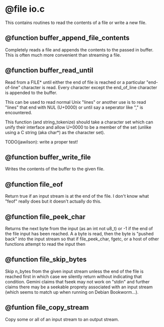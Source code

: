 # @file io.c

This contains routines to read the contents of a file or write a
new file.
 
## @function buffer_append_file_contents

Completely reads a file and appends the contents to the passed in
buffer. This is often much more convenient than streaming a file.
 
## @function buffer_read_until

Read from a FILE* until either the end of file is reached or a
particular "end-of-line" character is read. Every character except
the end_of_line character is appended to the buffer.

This can be used to read normal Unix "lines" or another use is to
read "lines" that end with NUL (U+0000) or until say a seperator
like "," is encountered.

This function (and string_tokenize) should take a character set
which can unify their interface and allow U+0000 to be a member of
the set (unlike using a C string (aka char*) as the character set).

TODO(jawilson): write a proper test!
 
## @function buffer_write_file

Writes the contents of the buffer to the given file.
 
## @function file_eof

Return true if an input stream is at the end of the file. I don't
know what "feof" really does but it doesn't actually do this.
 
## @function file_peek_char

Returns the next byte from the input (as an int not u8_t) or -1 if
the end of the file input has been reached. A a byte is read, then
the byte is "pushed back" into the input stream so that if
file_peek_char, fgetc, or a host of other functions attempt to read
the input then
 
## @function file_skip_bytes

Skip n_bytes from the given input stream unless the end of the file
is reached first in which case we silently return without
indicating that condition. Gemini claims that fseek may not work on
"stdin" and further claims there may be a seekable proprety
associated with an input stream (which seems to match up when
running on Debian Bookworm...).
 
## @funtion file_copy_stream

Copy some or all of an input stream to an output stream.
 

